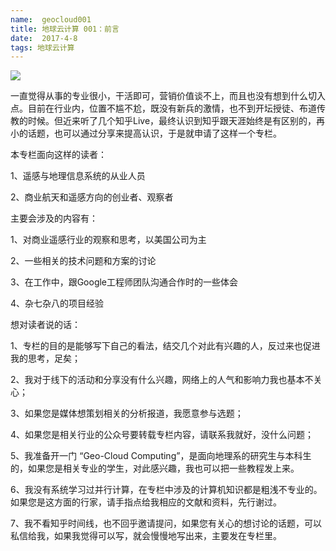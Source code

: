```yaml
---
name:  geocloud001
title: 地球云计算 001：前言
date:  2017-4-8
tags: 地球云计算
---
```

<!-- more -->
![](/cnblog/uploads/geocloud001.jpg)

一直觉得从事的专业很小，干活即可，营销价值谈不上，而且也没有想到什么切入点。目前在行业内，位置不尴不尬，既没有新兵的激情，也不到开坛授徒、布道传教的时候。但近来听了几个知乎Live，最终认识到知乎跟天涯始终是有区别的，再小的话题，也可以通过分享来提高认识，于是就申请了这样一个专栏。

本专栏面向这样的读者：

1、遥感与地理信息系统的从业人员

2、商业航天和遥感方向的创业者、观察者

主要会涉及的内容有：

1、对商业遥感行业的观察和思考，以美国公司为主

2、一些相关的技术问题和方案的讨论

3、在工作中，跟Google工程师团队沟通合作时的一些体会

4、杂七杂八的项目经验

想对读者说的话：

1、专栏的目的是能够写下自己的看法，结交几个对此有兴趣的人，反过来也促进我的思考，足矣；

2、我对于线下的活动和分享没有什么兴趣，网络上的人气和影响力我也基本不关心；

3、如果您是媒体想策划相关的分析报道，我愿意参与选题；

4、如果您是相关行业的公众号要转载专栏内容，请联系我就好，没什么问题；

5、我准备开一门 “Geo-Cloud Computing”，是面向地理系的研究生与本科生的，如果您是相关专业的学生，对此感兴趣，我也可以把一些教程发上来。

6、我没有系统学习过并行计算，在专栏中涉及的计算机知识都是粗浅不专业的。如果您是这方面的行家，请手指点给我相应的文献和资料，先行谢过。

7、我不看知乎时间线，也不回乎邀请提问，如果您有关心的想讨论的话题，可以私信给我，如果我觉得可以写，就会慢慢地写出来，主要发在专栏里。
